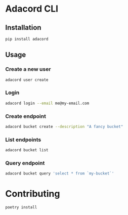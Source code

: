 # Adacord CLI


## Installation

```bash
pip install adacord
```

## Usage

### Create a new user

```bash
adacord user create
```

### Login

```bash
adacord login --email me@my-email.com
```

### Create endpoint

```bash
adacord bucket create --description "A fancy bucket"
```

### List endpoints

```bash
adacord bucket list
```

### Query endpoint

```bash
adacord bucket query 'select * from `my-bucket`'
```

# Contributing

```bash
poetry install
```
